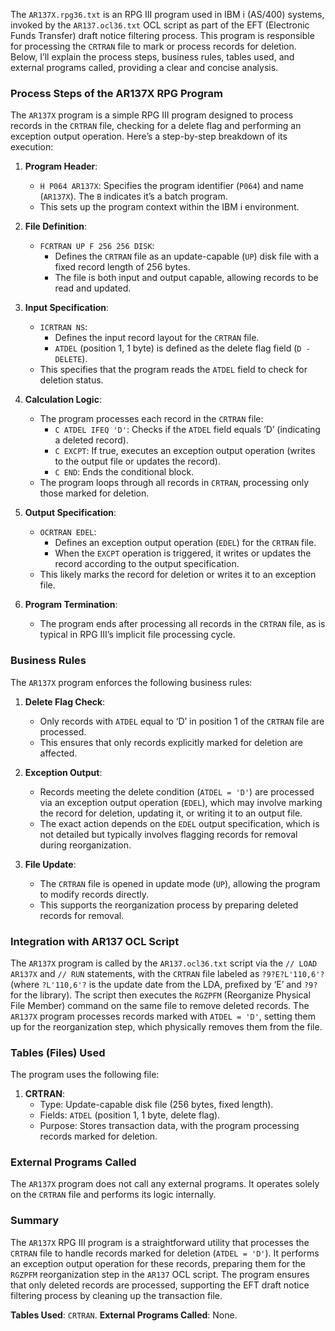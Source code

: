 The `AR137X.rpg36.txt` is an RPG III program used in IBM i (AS/400) systems, invoked by the `AR137.ocl36.txt` OCL script as part of the EFT (Electronic Funds Transfer) draft notice filtering process. This program is responsible for processing the `CRTRAN` file to mark or process records for deletion. Below, I’ll explain the process steps, business rules, tables used, and external programs called, providing a clear and concise analysis.

### Process Steps of the AR137X RPG Program

The `AR137X` program is a simple RPG III program designed to process records in the `CRTRAN` file, checking for a delete flag and performing an exception output operation. Here’s a step-by-step breakdown of its execution:

1. **Program Header**:
   - `H P064 AR137X`: Specifies the program identifier (`P064`) and name (`AR137X`). The `B` indicates it’s a batch program.
   - This sets up the program context within the IBM i environment.

2. **File Definition**:
   - `FCRTRAN UP F 256 256 DISK`:
     - Defines the `CRTRAN` file as an update-capable (`UP`) disk file with a fixed record length of 256 bytes.
     - The file is both input and output capable, allowing records to be read and updated.

3. **Input Specification**:
   - `ICRTRAN NS`:
     - Defines the input record layout for the `CRTRAN` file.
     - `ATDEL` (position 1, 1 byte) is defined as the delete flag field (`D - DELETE`).
   - This specifies that the program reads the `ATDEL` field to check for deletion status.

4. **Calculation Logic**:
   - The program processes each record in the `CRTRAN` file:
     - `C ATDEL IFEQ 'D'`: Checks if the `ATDEL` field equals ‘D’ (indicating a deleted record).
     - `C EXCPT`: If true, executes an exception output operation (writes to the output file or updates the record).
     - `C END`: Ends the conditional block.
   - The program loops through all records in `CRTRAN`, processing only those marked for deletion.

5. **Output Specification**:
   - `OCRTRAN EDEL`:
     - Defines an exception output operation (`EDEL`) for the `CRTRAN` file.
     - When the `EXCPT` operation is triggered, it writes or updates the record according to the output specification.
   - This likely marks the record for deletion or writes it to an exception file.

6. **Program Termination**:
   - The program ends after processing all records in the `CRTRAN` file, as is typical in RPG III’s implicit file processing cycle.

### Business Rules

The `AR137X` program enforces the following business rules:

1. **Delete Flag Check**:
   - Only records with `ATDEL` equal to ‘D’ in position 1 of the `CRTRAN` file are processed.
   - This ensures that only records explicitly marked for deletion are affected.

2. **Exception Output**:
   - Records meeting the delete condition (`ATDEL = 'D'`) are processed via an exception output operation (`EDEL`), which may involve marking the record for deletion, updating it, or writing it to an output file.
   - The exact action depends on the `EDEL` output specification, which is not detailed but typically involves flagging records for removal during reorganization.

3. **File Update**:
   - The `CRTRAN` file is opened in update mode (`UP`), allowing the program to modify records directly.
   - This supports the reorganization process by preparing deleted records for removal.

### Integration with AR137 OCL Script

The `AR137X` program is called by the `AR137.ocl36.txt` script via the `// LOAD AR137X` and `// RUN` statements, with the `CRTRAN` file labeled as `?9?E?L'110,6'?` (where `?L'110,6'?` is the update date from the LDA, prefixed by ‘E’ and `?9?` for the library). The script then executes the `RGZPFM` (Reorganize Physical File Member) command on the same file to remove deleted records. The `AR137X` program processes records marked with `ATDEL = 'D'`, setting them up for the reorganization step, which physically removes them from the file.

### Tables (Files) Used

The program uses the following file:

1. **CRTRAN**:
   - Type: Update-capable disk file (256 bytes, fixed length).
   - Fields: `ATDEL` (position 1, 1 byte, delete flag).
   - Purpose: Stores transaction data, with the program processing records marked for deletion.

### External Programs Called

The `AR137X` program does not call any external programs. It operates solely on the `CRTRAN` file and performs its logic internally.

### Summary

The `AR137X` RPG III program is a straightforward utility that processes the `CRTRAN` file to handle records marked for deletion (`ATDEL = 'D'`). It performs an exception output operation for these records, preparing them for the `RGZPFM` reorganization step in the `AR137` OCL script. The program ensures that only deleted records are processed, supporting the EFT draft notice filtering process by cleaning up the transaction file.

**Tables Used**: `CRTRAN`.
**External Programs Called**: None.